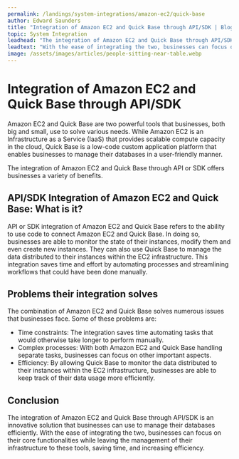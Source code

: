 ```yaml
---
permalink: /landings/system-integrations/amazon-ec2/quick-base
author: Edward Saunders
title: "Integration of Amazon EC2 and Quick Base through API/SDK | Blog Post"
topic: System Integration
leadhead: "The integration of Amazon EC2 and Quick Base through API/SDK is an innovative solution that businesses can use to manage their databases efficiently"
leadtext: "With the ease of integrating the two, businesses can focus on their core functionalities while leaving the management of their infrastructure to these tools, saving time, and increasing efficiency."
image: /assets/images/articles/people-sitting-near-table.webp
---
```

<div class="arttext">	<h1>Integration of Amazon EC2 and Quick Base through API/SDK</h1>
	<p>Amazon EC2 and Quick Base are two powerful tools that businesses, both big and small, use to solve various needs. While Amazon EC2 is an Infrastructure as a Service (IaaS) that provides scalable compute capacity in the cloud, Quick Base is a low-code custom application platform that enables businesses to manage their databases in a user-friendly manner.</p>
	<p>The integration of Amazon EC2 and Quick Base through API or SDK offers businesses a variety of benefits.</p>
	<h2>API/SDK Integration of Amazon EC2 and Quick Base: What is it?</h2>
	<p>API or SDK integration of Amazon EC2 and Quick Base refers to the ability to use code to connect Amazon EC2 and Quick Base. In doing so, businesses are able to monitor the state of their instances, modify them and even create new instances. They can also use Quick Base to manage the data distributed to their instances within the EC2 infrastructure. This integration saves time and effort by automating processes and streamlining workflows that could have been done manually.</p>
	<h2>Problems their integration solves</h2>
	<p>The combination of Amazon EC2 and Quick Base solves numerous issues that businesses face. Some of these problems are:</p>
	<ul>
		<li>Time constraints: The integration saves time automating tasks that would otherwise take longer to perform manually.</li>
		<li>Complex processes: With both Amazon EC2 and Quick Base handling separate tasks, businesses can focus on other important aspects.</li>
		<li>Efficiency: By allowing Quick Base to monitor the data distributed to their instances within the EC2 infrastructure, businesses are able to keep track of their data usage more efficiently.</li>
	</ul>
	<h2>Conclusion</h2>
	<p>The integration of Amazon EC2 and Quick Base through API/SDK is an innovative solution that businesses can use to manage their databases efficiently. With the ease of integrating the two, businesses can focus on their core functionalities while leaving the management of their infrastructure to these tools, saving time, and increasing efficiency.</p>
</div>